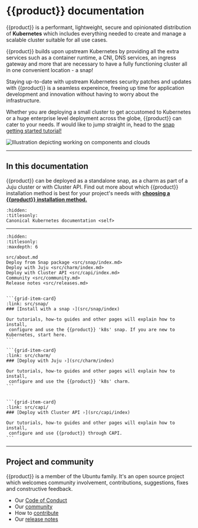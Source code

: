 # {{product}} documentation

{{product}} is a performant, lightweight, secure and
opinionated distribution of **Kubernetes** which includes everything needed to
create and manage a scalable cluster suitable for all use cases.

{{product}} builds upon upstream Kubernetes by providing all the extra services
such as a container runtime, a CNI, DNS services, an ingress gateway and more
that are necessary to have a fully functioning cluster all in one convenient
location - a snap!

Staying up-to-date with upstream Kubernetes security
patches and updates with {{product}} is a seamless expereince, freeing up time
for application
development and innovation without having to worry about the infrastructure.

Whether you are deploying a small cluster to get accustomed to Kubernetes or a
huge enterprise level deployment across the globe, {{product}} can cater to
your needs. If would like to jump straight in, head to the
[snap getting started tutorial!](src/snap/tutorial/getting-started.md)

![Illustration depicting working on components and clouds][logo]

---

## In this documentation
<!-- markdownlint-disable -->
{{product}} can be deployed as a standalone snap, as a charm as part of a
Juju cluster or with Cluster API. Find out more about which {{product}}
installation method is best for your
project's needs with
**[choosing a {{product}} installation method.](src/snap/explanation/installation-methods.md)**
<!-- markdownlint-restore -->

```{toctree}
:hidden:
:titlesonly:
Canonical Kubernetes documentation <self>
```

---

```{toctree}
:hidden:
:titlesonly:
:maxdepth: 6

src/about.md
Deploy from Snap package <src/snap/index.md>
Deploy with Juju <src/charm/index.md>
Deploy with Cluster API <src/capi/index.md>
Community <src/community.md>
Release notes <src/releases.md>

```

````{grid} 1 1 1 1

```{grid-item-card}
:link: src/snap/
### [Install with a snap ›](src/snap/index)

Our tutorials, how-to guides and other pages will explain how to install,
 configure and use the {{product}} 'k8s' snap. If you are new to Kubernetes, start here.
```

```{grid-item-card}
:link: src/charm/
### [Deploy with Juju ›](src/charm/index)

Our tutorials, how-to guides and other pages will explain how to install,
 configure and use the {{product}} 'k8s' charm.
```


```{grid-item-card}
:link: src/capi/
### [Deploy with Cluster API ›](src/capi/index)

Our tutorials, how-to guides and other pages will explain how to install,
 configure and use {{product}} through CAPI.
```

````

---

## Project and community

{{product}} is a member of the Ubuntu family. It's an open source
project which welcomes community involvement, contributions, suggestions, fixes
and constructive feedback.

- Our [Code of Conduct]
- Our [community]
- How to [contribute]
- Our [release notes][releases]

<!-- IMAGES -->

[logo]: https://assets.ubuntu.com/v1/843c77b6-juju-at-a-glace.svg

<!-- LINKS -->

[Code of Conduct]: https://ubuntu.com/community/ethos/code-of-conduct
[community]: src/snap/reference/community
[contribute]: src/snap/howto/contribute
[releases]: src/snap/reference/releases
